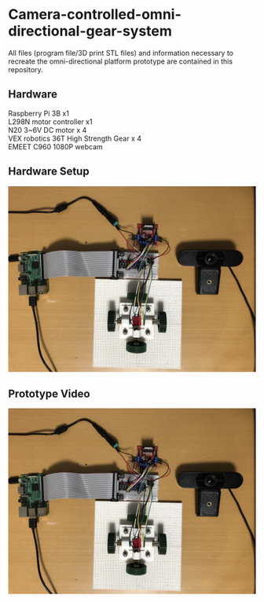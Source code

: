 # Camera-controlled-omni-directional-gear-system

All files (program file/3D print STL files) and information necessary to recreate the omni-directional platform prototype are contained in this repository.

## Hardware

Raspberry Pi 3B x1<br/>
L298N motor controller x1<br/>
N20 3~6V DC motor x 4<br/>
VEX robotics 36T High Strength Gear x 4<br/>
EMEET C960 1080P webcam<br/>

## Hardware Setup

![alt text](https://github.com/yurt9797/Camera-controlled-omni-directional-gear-system/blob/main/Hardware_setup.JPG?raw=true)

## Prototype Video

![alt text](https://github.com/yurt9797/Camera-controlled-omni-directional-gear-system/blob/main/Hardware_setup.JPG?raw=true)
